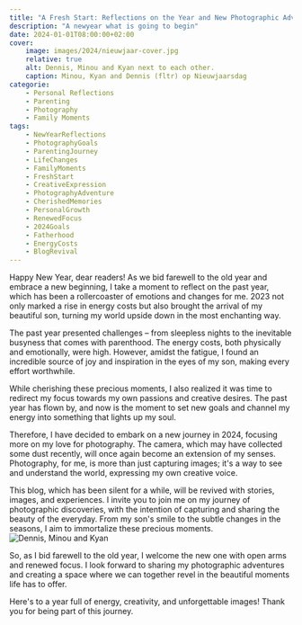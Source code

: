 ```yaml
---
title: "A Fresh Start: Reflections on the Year and New Photographic Adventures in 2024"
description: "A newyear what is going to begin"
date: 2024-01-01T08:00:00+02:00
cover:
    image: images/2024/nieuwjaar-cover.jpg
    relative: true
    alt: Dennis, Minou and Kyan next to each other.
    caption: Minou, Kyan and Dennis (fltr) op Nieuwjaarsdag
categorie:
    - Personal Reflections
    - Parenting
    - Photography
    - Family Moments
tags:
    - NewYearReflections
    - PhotographyGoals
    - ParentingJourney
    - LifeChanges
    - FamilyMoments
    - FreshStart
    - CreativeExpression
    - PhotographyAdventure
    - CherishedMemories
    - PersonalGrowth
    - RenewedFocus
    - 2024Goals
    - Fatherhood
    - EnergyCosts
    - BlogRevival
---
```

Happy New Year, dear readers! As we bid farewell to the old year and embrace a new beginning, I take a moment to reflect on the past year, which has been a rollercoaster of emotions and changes for me. 2023 not only marked a rise in energy costs but also brought the arrival of my beautiful son, turning my world upside down in the most enchanting way.

The past year presented challenges – from sleepless nights to the inevitable busyness that comes with parenthood. The energy costs, both physically and emotionally, were high. However, amidst the fatigue, I found an incredible source of joy and inspiration in the eyes of my son, making every effort worthwhile.

While cherishing these precious moments, I also realized it was time to redirect my focus towards my own passions and creative desires. The past year has flown by, and now is the moment to set new goals and channel my energy into something that lights up my soul.

Therefore, I have decided to embark on a new journey in 2024, focusing more on my love for photography. The camera, which may have collected some dust recently, will once again become an extension of my senses. Photography, for me, is more than just capturing images; it's a way to see and understand the world, expressing my own creative voice.

This blog, which has been silent for a while, will be revived with stories, images, and experiences. I invite you to join me on my journey of photographic discoveries, with the intention of capturing and sharing the beauty of the everyday. From my son's smile to the subtle changes in the seasons, I aim to immortalize these precious moments.
![Dennis, Minou and Kyan](/images/2024/nieuwjaar-001.jpg)

So, as I bid farewell to the old year, I welcome the new one with open arms and renewed focus. I look forward to sharing my photographic adventures and creating a space where we can together revel in the beautiful moments life has to offer.

Here's to a year full of energy, creativity, and unforgettable images! Thank you for being part of this journey.